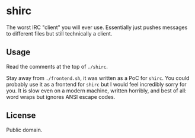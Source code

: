 # shirc
The worst IRC "client" you will ever use.
Essentially just pushes messages to different files but still technically a
client.

## Usage
Read the comments at the top of `./shirc`.

Stay away from `./frontend.sh`, it was written as a PoC for `shirc`.
You could probably use it as a frontend for `shirc` but I would feel incredibly
sorry for you.
It is slow even on a modern machine, written horribly, and best of all: word
wraps but ignores ANSI escape codes.

## License
Public domain.
